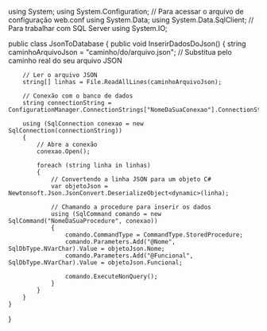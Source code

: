 using System;
using System.Configuration; // Para acessar o arquivo de configuração web.conf
using System.Data;
using System.Data.SqlClient; // Para trabalhar com SQL Server
using System.IO;

public class JsonToDatabase
{
    public void InserirDadosDoJson()
    {
        string caminhoArquivoJson = "caminho/do/arquivo.json"; // Substitua pelo caminho real do seu arquivo JSON

        // Ler o arquivo JSON
        string[] linhas = File.ReadAllLines(caminhoArquivoJson);

        // Conexão com o banco de dados
        string connectionString = ConfigurationManager.ConnectionStrings["NomeDaSuaConexao"].ConnectionString;
        
        using (SqlConnection conexao = new SqlConnection(connectionString))
        {
            // Abre a conexão
            conexao.Open();

            foreach (string linha in linhas)
            {
                // Convertendo a linha JSON para um objeto C#
                var objetoJson = Newtonsoft.Json.JsonConvert.DeserializeObject<dynamic>(linha);

                // Chamando a procedure para inserir os dados
                using (SqlCommand comando = new SqlCommand("NomeDaSuaProcedure", conexao))
                {
                    comando.CommandType = CommandType.StoredProcedure;
                    comando.Parameters.Add("@Nome", SqlDbType.NVarChar).Value = objetoJson.Nome;
                    comando.Parameters.Add("@Funcional", SqlDbType.NVarChar).Value = objetoJson.Funcional;

                    comando.ExecuteNonQuery();
                }
            }
        }
    }
}
